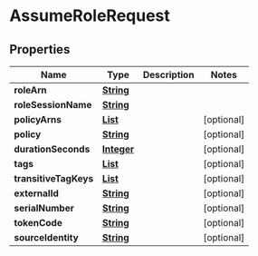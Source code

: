 

# AssumeRoleRequest


## Properties

| Name | Type | Description | Notes |
|------------ | ------------- | ------------- | -------------|
|**roleArn** | [**String**](String.md) |  |  |
|**roleSessionName** | [**String**](String.md) |  |  |
|**policyArns** | [**List**](List.md) |  |  [optional] |
|**policy** | [**String**](String.md) |  |  [optional] |
|**durationSeconds** | [**Integer**](Integer.md) |  |  [optional] |
|**tags** | [**List**](List.md) |  |  [optional] |
|**transitiveTagKeys** | [**List**](List.md) |  |  [optional] |
|**externalId** | [**String**](String.md) |  |  [optional] |
|**serialNumber** | [**String**](String.md) |  |  [optional] |
|**tokenCode** | [**String**](String.md) |  |  [optional] |
|**sourceIdentity** | [**String**](String.md) |  |  [optional] |



